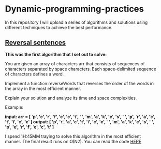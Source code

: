 # Dynamic-programming-practices
In this repository I will upload a series of algorithms and solutions using different techniques to achieve the best performance.

## [Reversal sentences](https://github.com/MerliMejia/Dynamic-programming-practices/tree/master/Reversal%20sentences "Reversal sentences")

**This was the first algorithm that I set out to solve:**

You are given an array of characters arr that consists of sequences of characters separated by space characters. Each space-delimited sequence of characters defines a word.

Implement a function reverseWords that reverses the order of the words in the array in the most efficient manner.

Explain your solution and analyze its time and space complexities.

Example:

**input: arr = [ 'p', 'e', 'r', 'f', 'e', 'c', 't', ' ',
'm', 'a', 'k', 'e', 's', ' ',
'p', 'r', 'a', 'c', 't', 'i', 'c', 'e' ]
output: [ 'p', 'r', 'a', 'c', 't', 'i', 'c', 'e', ' ',
'm', 'a', 'k', 'e', 's', ' ',
'p', 'e', 'r', 'f', 'e', 'c', 't' ]**

I spend 1H:45MM traying to solve this algorithm in the most efficient manner. The final result runs on O(N2). You can read the code [HERE](https://github.com/MerliMejia/Dynamic-programming-practices/blob/master/Reversal%20sentences/src/main.java) 
